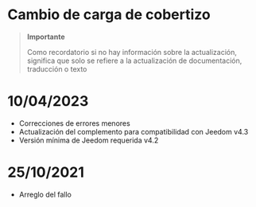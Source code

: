 # Cambio de carga de cobertizo

>**Importante**
>
>Como recordatorio si no hay información sobre la actualización, significa que solo se refiere a la actualización de documentación, traducción o texto

# 10/04/2023

- Correcciones de errores menores
- Actualización del complemento para compatibilidad con Jeedom v4.3
- Versión mínima de Jeedom requerida v4.2

# 25/10/2021

- Arreglo del fallo

